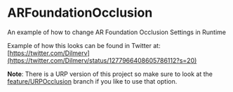 # ARFoundationOcclusion
An example of how to change AR Foundation Occlusion Settings in Runtime

Example of how this looks can be found in Twitter at: [https://twitter.com/Dilmerv](https://twitter.com/Dilmerv/status/1277966408605786112?s=20)

**Note**: There is a URP version of this project so make sure to look at the [feature/URPOcclusion](https://github.com/dilmerv/ARFoundationOcclusion/tree/feature/URPOcclusion) branch if you like to use that option.